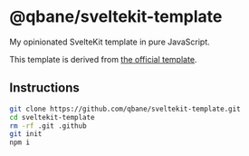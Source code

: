 # @qbane/sveltekit-template

My opinionated SvelteKit template in pure JavaScript.

This template is derived from [the official template](https://github.com/sveltejs/kit-template-default).

## Instructions

```bash
git clone https://github.com/qbane/sveltekit-template.git
cd sveltekit-template
rm -rf .git .github
git init
npm i
```
